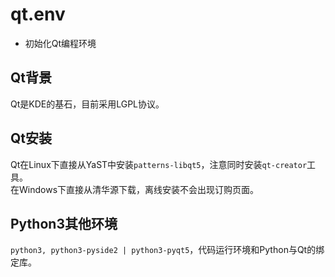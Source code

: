 # qt.env
- 初始化Qt编程环境

## Qt背景
Qt是KDE的基石，目前采用LGPL协议。  

## Qt安装
Qt在Linux下直接从YaST中安装`patterns-libqt5`，注意同时安装`qt-creator`工具。  
在Windows下直接从清华源下载，离线安装不会出现订购页面。  

## Python3其他环境
`python3, python3-pyside2 | python3-pyqt5`，代码运行环境和Python与Qt的绑定库。  
